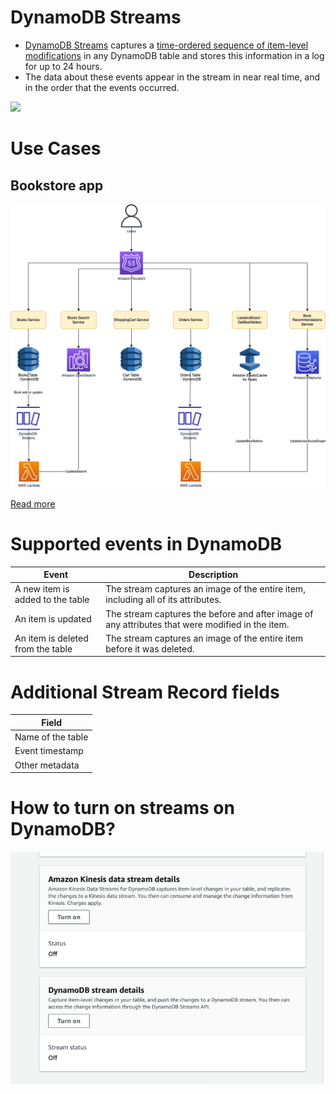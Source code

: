 # DynamoDB Streams
- [DynamoDB Streams](https://docs.aws.amazon.com/amazondynamodb/latest/developerguide/HowItWorks.CoreComponents.html#HowItWorks.CoreComponents.Streams) captures a [time-ordered sequence of item-level modifications](https://github.com/Anshul619/HLD-System-Designs/blob/main/1_Databases/5_Database-Internals/ChangeDataCapture/Readme.md) in any DynamoDB table and stores this information in a log for up to 24 hours. 
- The data about these events appear in the stream in near real time, and in the order that the events occurred.

![](https://docs.aws.amazon.com/images/amazondynamodb/latest/developerguide/images/HowItWorksStreams.png)

# Use Cases

## Bookstore app

![](../../0_UseCaseDesigns/BookStoreSampleApp/AWS-Bookstore-Demo-App.png)

[Read more](../../0_UseCaseDesigns/BookStoreSampleApp/Readme.md)

# Supported events in DynamoDB

| Event                             | Description                                                                                      |
|-----------------------------------|--------------------------------------------------------------------------------------------------|
| A new item is added to the table  | The stream captures an image of the entire item, including all of its attributes.                |
| An item is updated                | The stream captures the before and after image of any attributes that were modified in the item. |
| An item is deleted from the table | The stream captures an image of the entire item before it was deleted.                           |

# Additional Stream Record fields

| Field             |
|-------------------|
| Name of the table |
| Event timestamp   |
| Other metadata    |

# How to turn on streams on DynamoDB?

![img.png](assests/dynamo_strems.png)




